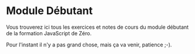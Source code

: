 # Module Débutant

Vous trouverez ici tous les exercices et notes de cours du module débutant de la formation JavaScript de Zéro.

Pour l'instant il n'y a pas grand chose, mais ça va venir, patience ;-).
